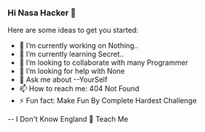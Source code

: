 ### Hi Nasa Hacker 👋

Here are some ideas to get you started:

- 🔭 I’m currently working on Nothing..
- 🌱 I’m currently learning Secret..
- 👯 I’m looking to collaborate with many Programmer
- 🤔 I’m looking for help with None
- 💬 Ask me about --YourSelf
- 📫 How to reach me: 404 Not Found
- ⚡ Fun fact: Make Fun By Complete Hardest Challenge

-- I Don't Know England 🤧 Teach Me
